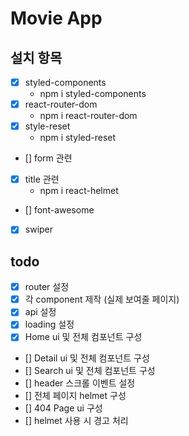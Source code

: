 # Movie App

## 설치 항목

- [x] styled-components
  - npm i styled-components
- [x] react-router-dom
  - npm i react-router-dom
- [x] style-reset
  - npm i styled-reset
- [] form 관련
- [x] title 관련
  - npm i react-helmet
- [] font-awesome
- [x] swiper

## todo

- [x] router 설정
- [x] 각 component 제작 (실제 보여줄 페이지)
- [x] api 설정
- [x] loading 설정
- [x] Home ui 및 전체 컴포넌트 구성
- [] Detail ui 및 전체 컴포넌트 구성
- [] Search ui 및 전체 컴포넌트 구성
- [] header 스크롤 이벤트 설정
- [] 전체 페이지 helmet 구성
- [] 404 Page ui 구성
- [] helmet 사용 시 경고 처리
